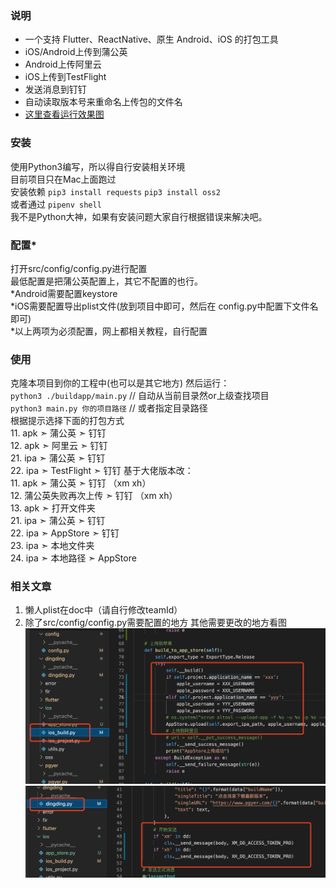 ### 说明
* 一个支持 Flutter、ReactNative、原生 Android、iOS 的打包工具
* iOS/Android上传到蒲公英
* Android上传阿里云
* iOS上传到TestFlight
* 发送消息到钉钉
* 自动读取版本号来重命名上传包的文件名
* [这里查看运行效果图](https://github.com/lc-os/buildapp/raw/master/doc/images/img1.png)

### 安装
使用Python3编写，所以得自行安装相关环境<br/>
目前项目只在Mac上面跑过 <br/>
安装依赖 `pip3 install requests`  `pip3 install oss2`<br/>
或者通过 `pipenv shell` <br/>
我不是Python大神，如果有安装问题大家自行根据错误来解决吧。
### 配置*
打开src/config/config.py进行配置 <br/>
最低配置是把蒲公英配置上，其它不配置的也行。 <br/>
*Android需要配置keystore <br/>
*iOS需要配置导出plist文件(放到项目中即可，然后在 config.py中配置下文件名即可) <br/>
*以上两项为必须配置，网上都相关教程，自行配置
### 使用
克隆本项目到你的工程中(也可以是其它地方) 然后运行： <br/>
 `python3 ./buildapp/main.py` // 自动从当前目录然or上级查找项目 <br/>
 `python3 main.py 你的项目路径` // 或者指定目录路径 <br/>
根据提示选择下面的打包方式<br/>
 11. apk ➣ 蒲公英 ➣ 钉钉<br/>
 12. apk ➣ 阿里云 ➣ 钉钉<br/>
 21. ipa ➣ 蒲公英 ➣ 钉钉<br/>
 22. ipa ➣ TestFlight ➣ 钉钉
基于大佬版本改：<br/>
11. apk ➣ 蒲公英 ➣ 钉钉 （xm xh）<br/>
12. 蒲公英失败再次上传 ➣ 钉钉 （xm  xh）<br/>
13. apk ➣ 打开文件夹<br/>
21. ipa ➣ 蒲公英 ➣ 钉钉<br/>
22. ipa ➣ AppStore ➣ 钉钉<br/>
23. ipa ➣ 本地文件夹<br/>
24. ipa ➣ 本地路径 ➣ AppStore
### 相关文章
 1. 懒人plist在doc中（请自行修改teamId）
 2. 除了src/config/config.py需要配置的地方 其他需要更改的地方看图
 ![我是图1](https://github.com/lc-os/buildapp/raw/master/doc/images/img2.png)
 ![我是图二](https://github.com/lc-os/buildapp/raw/master/doc/images/img3.png)
 

